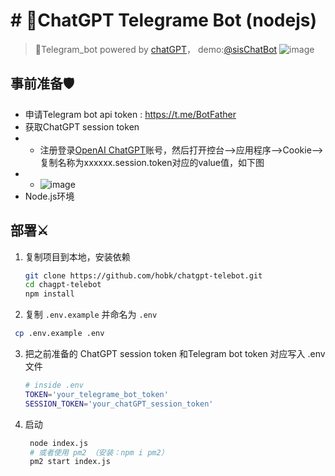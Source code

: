 # # 🔮ChatGPT Telegrame Bot (nodejs)

> 💍️Telegram_bot powered by [chatGPT](https://chat.openai.com)，
demo:[@sisChatBot](https://t.me/sisChatBot)
![image](https://www.helloimg.com/images/2022/12/07/Zy9IPb.md.jpg)

## 事前准备🛡️
- 申请Telegram bot api token : https://t.me/BotFather
- 获取ChatGPT session token 
- - 注册登录[OpenAI ChatGPT](https://chat.openai.com/chat)账号，然后打开控台-->应用程序-->Cookie-->复制名称为xxxxxx.session.token对应的value值，如下图
- - ![image](https://www.helloimg.com/images/2022/12/07/Zy9MqR.png)
- Node.js环境

## 部署⚔️

1. 复制项目到本地，安装依赖

   ```bash
   git clone https://github.com/hobk/chatgpt-telebot.git
   cd chagpt-telebot
   npm install
   ```

2.  复制 `.env.example` 并命名为 `.env`
   
   ```bash
    cp .env.example .env
   ```

3. 把之前准备的 ChatGPT session token  和Telegram bot  token 对应写入 .env 文件

   ```bash
   # inside .env
   TOKEN='your_telegrame_bot_token'
   SESSION_TOKEN='your_chatGPT_session_token'
   ```

4. 启动

   ```bash
    node index.js
    # 或者使用 pm2 （安装：npm i pm2）
    pm2 start index.js
   ``` 